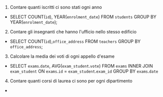 1. Contare quanti iscritti ci sono stati ogni anno
- SELECT COUNT(`id`), YEAR(`enrolment_date`) FROM `students` GROUP BY YEAR(`enrolment_date`); 

2. Contare gli insegnanti che hanno l'ufficio nello stesso edificio
- SELECT COUNT(`id`),`office_address` FROM `teachers` GROUP BY `office_address`; 

3. Calcolare la media dei voti di ogni appello d'esame
- SELECT `exams`.`date`, AVG(`exam_student`.`vote`) FROM `exams` INNER JOIN `exam_student` ON `exams`.`id` = `exam_student`.`exam_id` GROUP BY `exams`.`date`

4. Contare quanti corsi di laurea ci sono per ogni dipartimento
-